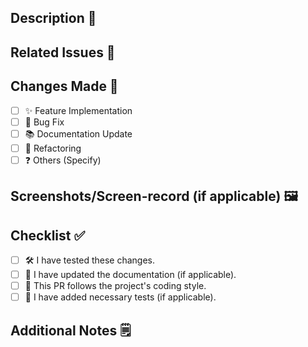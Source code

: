 ## Description 📝
<!-- Provide a brief description of the changes made, fixes or feature added in this pull request. -->

## Related Issues 🔗
<!-- Link to related issues (if applicable), e.g., Fixes #123. -->

## Changes Made 🚀
- [ ] ✨ Feature Implementation 
- [ ] 🐛 Bug Fix 
- [ ] 📚 Documentation Update 
- [ ] 🔨 Refactoring 
- [ ] ❓ Others (Specify) 

## Screenshots/Screen-record (if applicable) 🖼
<!-- If the change includes UI updates, add screenshots or link to screen recording here. -->

## Checklist ✅
- [ ] 🛠 I have tested these changes. 
- [ ] 📖 I have updated the documentation (if applicable). 
- [ ] 🎨 This PR follows the project's coding style. 
- [ ] 🧪 I have added necessary tests (if applicable). 

## Additional Notes 🗒
<!-- Any other relevant details or concerns. -->